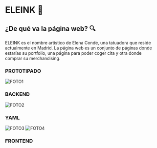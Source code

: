 # ELEINK 💉

## ¿De qué va la página web? 🔍
ELEINK  es el nombre artístico de Elena Conde, una tatuadora que reside actualmente en Madrid. 
La página web es un conjunto de páginas donde estarías su portfolio, una página para poder coger cita y otra donde comprar su merchandising.

### PROTOTIPADO
![FOTO1](recursos/UML.JPG)

### BACKEND
![FOTO2](recursos/UML.JPG)

### YAML
![FOTO3](public/assets/images/yalm.jpg)
![FOTO4](public/assets/images/yalm2.JPG)

### FRONTEND

